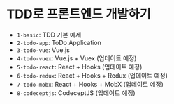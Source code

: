 # TDD로 프론트엔드 개발하기

- `1-basic`: TDD 기본 예제
- `2-todo-app`: ToDo Application
- `3-todo-vue`: Vue.js
- `4-todo-vuex`: Vue.js + Vuex (업데이트 예정)
- `5-todo-react`: React + Hooks (업데이트 예정)
- `6-todo-redux`: React + Hooks + Redux (업데이트 예정)
- `7-todo-mobx`: React + Hooks + MobX (업데이트 예정)
- `8-codeceptjs`: CodeceptJS (업데이트 예정)
